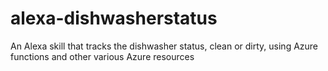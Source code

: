 # alexa-dishwasherstatus
An Alexa skill that tracks the dishwasher status, clean or dirty, using Azure functions and other various Azure resources
